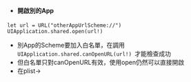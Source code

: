 * #### 開啟別的App
   
 ```
 let url = URL("otherAppUrlScheme://")
 UIApplication.shared.open(url!)
 ```
 
* 別App的Scheme要加入白名單，在調用`UIApplication.shared.canOpenURL(url!)
`才能檢查成功
 * 但白名單只對canOpenURL有效，使用open仍然可以直接開啟
 * 在plist->